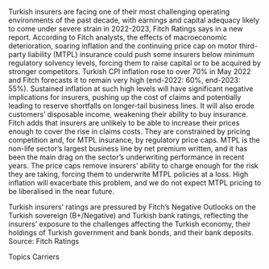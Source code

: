 Turkish insurers are facing one of their most challenging operating environments of the past decade, with earnings and capital adequacy likely to come under severe strain in 2022-2023, Fitch Ratings says in a new report.
According to Fitch analysts, the effects of macroeconomic deterioration, soaring inflation and the continuing price cap on motor third-party liability (MTPL) insurance could push some insurers below minimum regulatory solvency levels, forcing them to raise capital or to be acquired by stronger competitors.
Turkish CPI inflation rose to over 70% in May 2022 and Fitch forecasts it to remain very high (end-2022: 60%, end-2023: 55%). Sustained inflation at such high levels will have significant negative implications for insurers, pushing up the cost of claims and potentially leading to reserve shortfalls on longer-tail business lines. It will also erode customers’ disposable income, weakening their ability to buy insurance.
Fitch adds that insurers are unlikely to be able to increase their prices enough to cover the rise in claims costs. They are constrained by pricing competition and, for MTPL insurance, by regulatory price caps.
MTPL is the non-life sector’s largest business line by net premium written, and it has been the main drag on the sector’s underwriting performance in recent years. The price caps remove insurers’ ability to charge enough for the risk they are taking, forcing them to underwrite MTPL policies at a loss. High inflation will exacerbate this problem, and we do not expect MTPL pricing to be liberalised in the near future.

Turkish insurers’ ratings are pressured by Fitch’s Negative Outlooks on the Turkish sovereign (B+/Negative) and Turkish bank ratings, reflecting the insurers’ exposure to the challenges affecting the Turkish economy, their holdings of Turkish government and bank bonds, and their bank deposits.
Source: Fitch Ratings

Topics
Carriers

